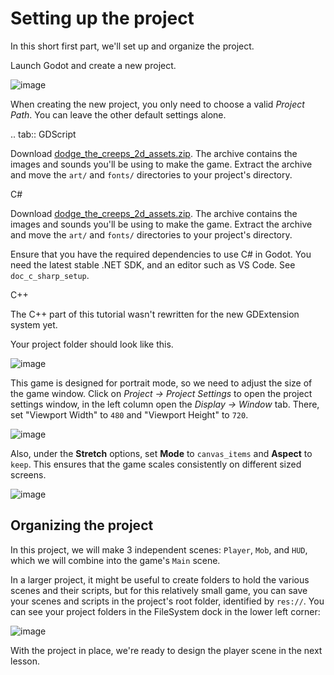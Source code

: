 # Setting up the project

In this short first part, we'll set up and organize the project.

Launch Godot and create a new project.

![image](img/new-project-button.webp)

When creating the new project, you only need to choose a valid *Project
Path*. You can leave the other default settings alone.

.. tab:: GDScript

Download
[dodge\_the\_creeps\_2d\_assets.zip](https://github.com/godotengine/godot-docs-project-starters/releases/download/latest-4.x/dodge_the_creeps_2d_assets.zip).
The archive contains the images and sounds you'll be using to make the
game. Extract the archive and move the `art/` and `fonts/` directories
to your project's directory.

C#

Download
[dodge\_the\_creeps\_2d\_assets.zip](https://github.com/godotengine/godot-docs-project-starters/releases/download/latest-4.x/dodge_the_creeps_2d_assets.zip).
The archive contains the images and sounds you'll be using to make the
game. Extract the archive and move the `art/` and `fonts/` directories
to your project's directory.

Ensure that you have the required dependencies to use C# in Godot. You
need the latest stable .NET SDK, and an editor such as VS Code. See
`doc_c_sharp_setup`.

C++

The C++ part of this tutorial wasn't rewritten for the new GDExtension
system yet.

Your project folder should look like this.

![image](img/folder-content.webp)

This game is designed for portrait mode, so we need to adjust the size
of the game window. Click on *Project -&gt; Project Settings* to open
the project settings window, in the left column open the *Display -&gt;
Window* tab. There, set "Viewport Width" to `480` and "Viewport Height"
to `720`.

![image](img/setting-project-width-and-height.webp)

Also, under the **Stretch** options, set **Mode** to `canvas_items` and
**Aspect** to `keep`. This ensures that the game scales consistently on
different sized screens.

![image](img/setting-stretch-mode.webp)

## Organizing the project

In this project, we will make 3 independent scenes: `Player`, `Mob`, and
`HUD`, which we will combine into the game's `Main` scene.

In a larger project, it might be useful to create folders to hold the
various scenes and their scripts, but for this relatively small game,
you can save your scenes and scripts in the project's root folder,
identified by `res://`. You can see your project folders in the
FileSystem dock in the lower left corner:

![image](img/filesystem_dock.webp)

With the project in place, we're ready to design the player scene in the
next lesson.
